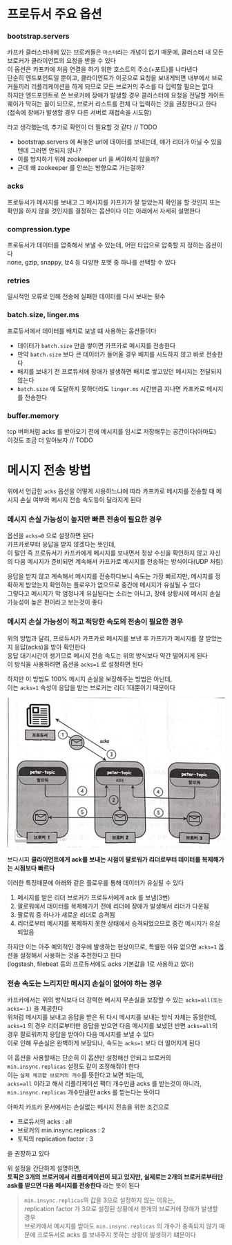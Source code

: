 # 프로듀서 주요 옵션

### bootstrap.servers
카프카 클러스터내에 있는 브로커들은 `마스터`라는 개념이 없기 때문에, 클러스터 내 모든 브로커가 클라이언트의 요청을 받을 수 있다  
이 옵션은 카프카에 처음 연결을 하기 위한 호스트의 주소(+포트)를 나타낸다  
단순히 엔드포인트일 뿐이고, 클라이언트가 이곳으로 요청을 보내게되면 내부에서 브로커들끼리 리플리케이션을 하게 되므로 모든 브로커의 주소를 다 입력할 필요는 없다  
하지만 엔드포인트로 쓴 브로커에 장애가 발생할 경우 클러스터에 요청을 전달할 게이트웨이가 막히는 꼴이 되므로, 브로커 리스트를 전체 다 입력하는 것을 권장한다고 한다  
(접속에 장애가 발생할 경우 다른 서버로 재접속을 시도함)  

라고 생각했는데, 추가로 확인이 더 필요할 것 같다  // TODO  
- bootstrap.servers 에 써놓은 url에 데이터를 보내는데, 얘가 리더가 아닐 수 있을텐데 그러면 안되지 않나?
- 이를 방지하기 위해 zookeeper url 을 써야하지 않을까?
- 근데 왜 zookeeper 를 안쓰는 방향으로 가는걸까?

### acks
프로듀서가 메시지를 보내고 그 메시지를 카프카가 잘 받았는지 확인을 할 것인지 또는 확인을 하지 않을 것인지를 결정하는 옵션이다
이는 아래에서 자세히 설명한다  

### compression.type
프로듀서가 데이터를 압축해서 보낼 수 있는데, 어떤 타입으로 압축할 지 정하는 옵션이다  
none, gzip, snappy, lz4 등 다양한 포멧 중 하나를 선택할 수 있다  

### retries
일시적인 오류로 인해 전송에 실패한 데이터를 다시 보내는 횟수  

### batch.size, linger.ms
프로듀서에서 데이터를 배치로 보낼 떄 사용하는 옵션들이다  
- 데이터가 `batch.size` 만큼 쌓이면 카프카로 메시지를 전송한다  
- 만약 `batch.size` 보다 큰 데이터가 들어올 경우 배치를 시도하지 않고 바로 전송한다
- 배치를 보내기 전 프로듀서에 장애가 발생하면 배치로 쌓고있던 메시지는 전달되지 않는다
- `batch.size` 에 도달하지 못하더라도 `linger.ms` 시간만큼 지나면 카프카로 메시지를 전송한다

### buffer.memory
tcp 버퍼처럼 acks 를 받아오기 전에 메시지를 임시로 저장해두는 공간이다(아마도)  
이것도 조금 더 알아보자 // TODO

# 메시지 전송 방법
위에서 언급한 `acks` 옵션을 어떻게 사용하느냐에 따라 카프카로 메시지를 전송할 때 메시지 손실 여부와 메시지 전송 속도등이 달라지게 된다  

### 메시지 손실 가능성이 높지만 빠른 전송이 필요한 경우
옵션을 `acks=0` 으로 설정하면 된다  
카프카로부터 응답을 받지 않겠다는 뜻인데,  
이 말인 즉 프로듀서가 카프카에게 메시지를 보내면서 정상 수신을 확인하지 않고 자신의 다음 메시지가 준비되면 계속해서 카프카로 메시지를 전송하는 방식이다(UDP 처럼)  

응답을 받지 않고 계속해서 메시지를 전송하다보니 속도는 가장 빠르지만, 메시지를 정확하게 받았는지 확인하는 플로우가 없으므로 중간에 메시지가 유실될 수 있다  
그렇다고 메시지가 막 엄청나게 유실된다는 소리는 아니고, 장애 상황시에 메시지 손실 가능성이 높은 편이라고 보는것이 좋다  

### 메시지 손실 가능성이 적고 적당한 속도의 전송이 필요한 경우
위의 방법과 달리, 프로듀서가 카프카로 메시지를 보낸 후 카프카가 메시지를 잘 받았는지 응답(acks)을 받아 확인한다  
응답 대기시간이 생기므로 메시지 전송 속도는 위의 방식보다 약간 떨어지게 된다  
이 방식을 사용하려면 옵션을 `acks=1` 로 설정하면 된다  

하지만 이 방법도 100% 메시지 손실을 보장해주는 방법은 아닌데,  
이는 `acks=1` 속성이 응답을 받는 브로커는 리더 1대뿐이기 때문이다  

![acks=1](../img/kafka_acks_1.png)  

보다시피 **클라이언트에게 ack를 보내는 시점이 팔로워가 리더로부터 데이터를 복제해가는 시점보다 빠르다**  

이러한 특징때문에 아래와 같은 플로우를 통해 데이터가 유실될 수 있다  
1. 메시지를 받은 리더 브로커가 프로듀서에게 ack 를 보냄(3번)
2. 팔로워에서 데이터를 복제해가기 전에 리더에 장애가 발생해서 리더가 다운됨
3. 팔로워 중 하나가 새로운 리더로 승격됨
4. 리더로부터 메시지를 복제하지 못한 상태에서 승격되었으므로 중간 메시지가 유실되었음

하지만 이는 아주 예외적인 경우에 발생하는 현상이므로, 특별한 이유 없으면 `acks=1` 옵션을 설정해서 사용하는 것을 추천한다고 한다  
(logstash, filebeat 등의 프로듀서에도 acks 기본값을 1로 사용하고 있다)  

### 전송 속도는 느리지만 메시지 손실이 없어야 하는 경우
카프카에서는 위의 방식보다 더 강력한 메시지 무손실을 보장할 수 있는 `acks=all(또는 acks=-1)` 을 제공한다  
위처럼 메시지를 보내고 응답을 받은 뒤 다시 메시지를 보내는 방식 자체는 동일한데,  
`acks=1` 의 경우 리더로부터만 응답을 받으면 다음 메시지를 보냈던 반면 `acks=all`의 경우 팔로워까지 응답을 받아야 다음 메시지를 보낼 수 있다  
이로 인해 무손실은 완벽하게 보장되나, 속도는 `acks=1` 보다 더 떨어지게 된다  

이 옵션을 사용할때는 단순히 이 옵션만 설정해선 안되고 브로커의 `min.insync.replicas` 설정도 같이 조정해줘야 한다  
이는 `실제 체크할 브로커의 개수`를 뜻한다고 보면 되는데,  
`acks=all` 이라고 해서 리플리케이션 팩터 개수만큼 acks 를 받는것이 아니라, `min.insync.replicas` 개수만큼만 acks 를 받는다는 뜻이다  

아파치 카프카 문서에서는 손실없는 메시지 전송을 위한 조건으로
- 프로듀서의 acks : all
- 브로커의 min.insync.replicas : 2
- 토픽의 replication factor : 3

을 권장하고 있다  

위 설정을 간단하게 설명하면,  
**토픽은 3개의 브로커에서 리플리케이션이 되고 있지만, 실제로는 2개의 브로커로부터만 ask를 받으면 다음 메시지를 전송한다** 라는 뜻이 된다  

> `min.insync.replicas`의 값을 3으로 설정하지 않는 이유는,  
> replication factor 가 3으로 설정된 상황에서 한개의 브로커에 장애가 발생할 경우  
> 브로커에서 메시지를 받아도 `min.insync.replicas` 의 개수가 충족되지 않기 때문에 프로듀서로 acks 를 보내주지 못하는 상황이 발생하기 떄문이다  
